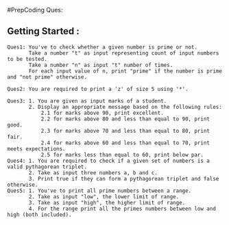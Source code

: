 
#PrepCoding Ques:
## Getting Started :
    Ques1: You've to check whether a given number is prime or not.
           Take a number "t" as input representing count of input numbers to be tested.
           Take a number "n" as input "t" number of times.
           For each input value of n, print "prime" if the number is prime and "not prime" otherwise.
      
    Ques2: You are required to print a 'z' of size 5 using '*'.

    Ques3: 1. You are given as input marks of a student.
           2. Display an appropriate message based on the following rules:
               2.1 for marks above 90, print excellent.
               2.2 for marks above 80 and less than equal to 90, print good.
               2.3 for marks above 70 and less than equal to 80, print fair.
               2.4 for marks above 60 and less than equal to 70, print meets expectations.
               2.5 for marks less than equal to 60, print below par.
    Ques4: 1. You are required to check if a given set of numbers is a valid pythagorean triplet.
           2. Take as input three numbers a, b and c.
           3. Print true if they can form a pythagorean triplet and false otherwise.
    Ques5: 1. You've to print all prime numbers between a range. 
           2. Take as input "low", the lower limit of range.
           3. Take as input "high", the higher limit of range.
           4. For the range print all the primes numbers between low and high (both included).
